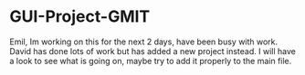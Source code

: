 # GUI-Project-GMIT
Emil, Im working on this for the next 2 days, have been busy with work. David has done lots of work but has added a new project instead. I will have a look to see what is going on, maybe try to add it properly to the main file. 
